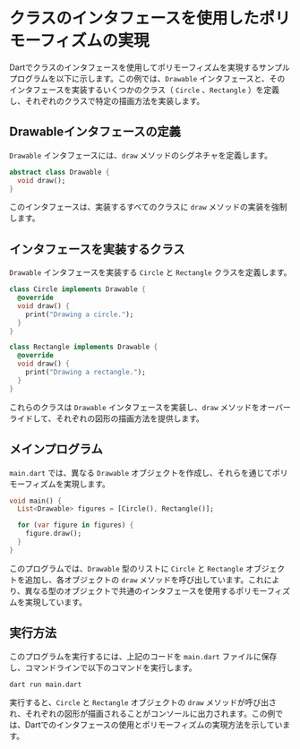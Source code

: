 # クラスのインタフェースを使用したポリモーフィズムの実現

Dartでクラスのインタフェースを使用してポリモーフィズムを実現するサンプルプログラムを以下に示します。この例では、`Drawable` インタフェースと、そのインタフェースを実装するいくつかのクラス（ `Circle` 、`Rectangle` ）を定義し、それぞれのクラスで特定の描画方法を実装します。

## Drawableインタフェースの定義
`Drawable` インタフェースには、`draw` メソッドのシグネチャを定義します。
```dart
abstract class Drawable {
  void draw();
}
```

このインタフェースは、実装するすべてのクラスに `draw` メソッドの実装を強制します。

## インタフェースを実装するクラス
`Drawable` インタフェースを実装する `Circle` と `Rectangle` クラスを定義します。
```dart
class Circle implements Drawable {
  @override
  void draw() {
    print("Drawing a circle.");
  }
}

class Rectangle implements Drawable {
  @override
  void draw() {
    print("Drawing a rectangle.");
  }
}
```

これらのクラスは `Drawable` インタフェースを実装し、`draw` メソッドをオーバーライドして、それぞれの図形の描画方法を提供します。

## メインプログラム
`main.dart` では、異なる `Drawable` オブジェクトを作成し、それらを通じてポリモーフィズムを実現します。
```dart
void main() {
  List<Drawable> figures = [Circle(), Rectangle()];

  for (var figure in figures) {
    figure.draw();
  }
}
```

このプログラムでは、`Drawable` 型のリストに `Circle` と `Rectangle` オブジェクトを追加し、各オブジェクトの `draw` メソッドを呼び出しています。これにより、異なる型のオブジェクトで共通のインタフェースを使用するポリモーフィズムを実現しています。

## 実行方法
このプログラムを実行するには、上記のコードを `main.dart` ファイルに保存し、コマンドラインで以下のコマンドを実行します。
```bash
dart run main.dart
```
実行すると、`Circle` と `Rectangle` オブジェクトの `draw` メソッドが呼び出され、それぞれの図形が描画されることがコンソールに出力されます。この例では、Dartでのインタフェースの使用とポリモーフィズムの実現方法を示しています。


